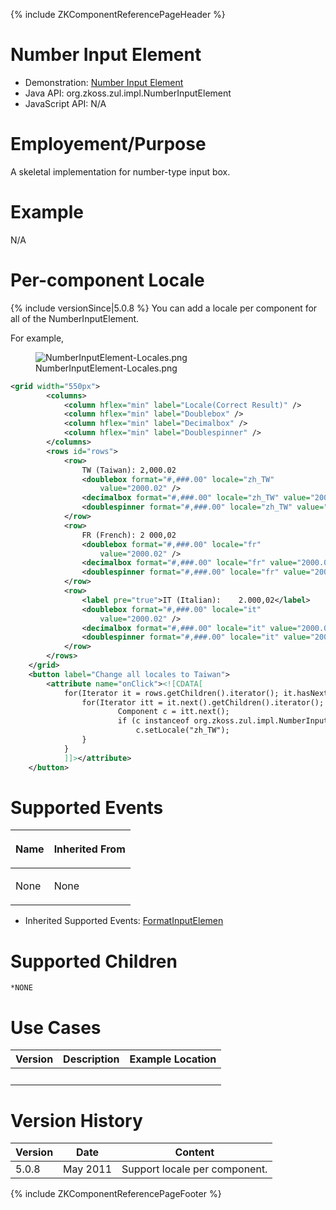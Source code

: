 {% include ZKComponentReferencePageHeader %}

# Number Input Element

- Demonstration: [Number Input
  Element](http://www.zkoss.org/zkdemo/userguide/#f2)
- Java API: <javadoc>org.zkoss.zul.impl.NumberInputElement</javadoc>
- JavaScript API: N/A

# Employement/Purpose

A skeletal implementation for number-type input box.

# Example

N/A

# Per-component Locale

{% include versionSince\|5.0.8 %} You can add a locale per component for
all of the NumberInputElement.

For example,

<figure>
<img src="NumberInputElement-Locales.png"
title="NumberInputElement-Locales.png" />
<figcaption>NumberInputElement-Locales.png</figcaption>
</figure>

``` xml
<grid width="550px">
        <columns>
            <column hflex="min" label="Locale(Correct Result)" />
            <column hflex="min" label="Doublebox" />
            <column hflex="min" label="Decimalbox" />
            <column hflex="min" label="Doublespinner" />
        </columns>
        <rows id="rows">
            <row>
                TW (Taiwan): 2,000.02
                <doublebox format="#,###.00" locale="zh_TW"
                    value="2000.02" />
                <decimalbox format="#,###.00" locale="zh_TW" value="2000.02"/>
                <doublespinner format="#,###.00" locale="zh_TW" value="2000.02" step="0.5"/>
            </row>
            <row>
                FR (French): 2 000,02
                <doublebox format="#,###.00" locale="fr"
                    value="2000.02" />
                <decimalbox format="#,###.00" locale="fr" value="2000.02"/>
                <doublespinner format="#,###.00" locale="fr" value="2000.02" step="0.5"/>
            </row>
            <row>
                <label pre="true">IT (Italian):    2.000,02</label>
                <doublebox format="#,###.00" locale="it"
                    value="2000.02" />
                <decimalbox format="#,###.00" locale="it" value="2000.02"/>
                <doublespinner format="#,###.00" locale="it" value="2000.02" step="0.5"/>
            </row>
        </rows>
    </grid>
    <button label="Change all locales to Taiwan">
        <attribute name="onClick"><![CDATA[
            for(Iterator it = rows.getChildren().iterator(); it.hasNext();) {
                for(Iterator itt = it.next().getChildren().iterator(); itt.hasNext();) {
                        Component c = itt.next();
                        if (c instanceof org.zkoss.zul.impl.NumberInputElement)
                            c.setLocale("zh_TW");
                }
            }
            ]]></attribute>
    </button>
```

# Supported Events

<table>
<thead>
<tr class="header">
<th><center>
<p>Name</p>
</center></th>
<th><center>
<p>Inherited From</p>
</center></th>
</tr>
</thead>
<tbody>
<tr class="odd">
<td><p>None</p></td>
<td><p>None</p></td>
</tr>
</tbody>
</table>

- Inherited Supported Events: [
  FormatInputElemen](ZK_Component_Reference/Base_Components/FormatInputElement#Supported_Events)

# Supported Children

`*NONE`

# Use Cases

| Version | Description | Example Location |
|---------|-------------|------------------|
|         |             |                  |

# Version History

| Version | Date     | Content                       |
|---------|----------|-------------------------------|
| 5.0.8   | May 2011 | Support locale per component. |

{% include ZKComponentReferencePageFooter %}
